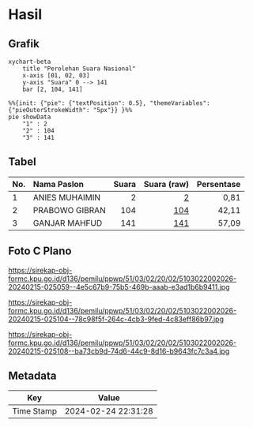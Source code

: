 # Hasil

## Grafik

```mermaid
xychart-beta
    title "Perolehan Suara Nasional"
    x-axis [01, 02, 03]
    y-axis "Suara" 0 --> 141
    bar [2, 104, 141]
```

```mermaid
%%{init: {"pie": {"textPosition": 0.5}, "themeVariables": {"pieOuterStrokeWidth": "5px"}} }%%
pie showData
    "1" : 2
    "2" : 104
    "3" : 141
```

## Tabel

| No. | Nama Paslon    | Suara | Suara (raw) | Persentase |
|:--- |:-------------- | -----:| -----------:| ----------:|
| 1   | ANIES MUHAIMIN | 2     | [2][p-1]    | 0,81       |
| 2   | PRABOWO GIBRAN | 104   | [104][p-2]  | 42,11      |
| 3   | GANJAR MAHFUD  | 141   | [141][p-3]  | 57,09      |


[p-1]: https://github.com/gigit-pemilu/pemilu-2024/blob/main/pilpres/hitung-suara/sub/51-bali/sub/03-badung/sub/02-mengwi/sub/2002-buduk/sub/026-tps/sub/paslon-1.txt
[p-2]: https://github.com/gigit-pemilu/pemilu-2024/blob/main/pilpres/hitung-suara/sub/51-bali/sub/03-badung/sub/02-mengwi/sub/2002-buduk/sub/026-tps/sub/paslon-2.txt
[p-3]: https://github.com/gigit-pemilu/pemilu-2024/blob/main/pilpres/hitung-suara/sub/51-bali/sub/03-badung/sub/02-mengwi/sub/2002-buduk/sub/026-tps/sub/paslon-3.txt

## Foto C Plano

https://sirekap-obj-formc.kpu.go.id/d136/pemilu/ppwp/51/03/02/20/02/5103022002026-20240215-025059--4e5c67b9-75b5-469b-aaab-e3ad1b6b9411.jpg

https://sirekap-obj-formc.kpu.go.id/d136/pemilu/ppwp/51/03/02/20/02/5103022002026-20240215-025104--78c98f5f-264c-4cb3-9fed-4c83eff86b97.jpg

https://sirekap-obj-formc.kpu.go.id/d136/pemilu/ppwp/51/03/02/20/02/5103022002026-20240215-025108--ba73cb9d-74d6-44c9-8d16-b9643fc7c3a4.jpg


## Metadata

| Key        | Value               |
| ---------- | ------------------- |
| Time Stamp | 2024-02-24 22:31:28 |



